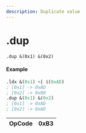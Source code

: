 ```yaml
---
description: Duplicate value
---
```


# .dup

```text
.dup &(0x1) &(0x2)
```

#### Example

```scheme
.ldx &(0x1) <| $(0xAD)
; [0x1] -> 0xAD
; [0x2] -> 0x00
.dup &(0x1) &(0x2)
; [0x1] -> 0xAD
; [0x2] -> 0xAD
```

| OpCode | 0xB3 |
| :--- | :--- |


